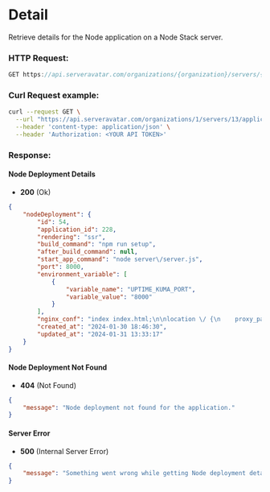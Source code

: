 # Detail

Retrieve details for the Node application on a Node Stack server.

### HTTP Request:

```js
GET https://api.serveravatar.com/organizations/{organization}/servers/{server}/applications/{application}/node-deployment
```

### Curl Request example:

```sh
curl --request GET \
  --url "https://api.serveravatar.com/organizations/1/servers/13/applications/223/node-deployment" \
  --header 'content-type: application/json' \
  --header 'Authorization: <YOUR API TOKEN>'
```

### Response:

#### Node Deployment Details
- __200__ (Ok)

``` json
{
    "nodeDeployment": {
        "id": 54,
        "application_id": 228,
        "rendering": "ssr",
        "build_command": "npm run setup",
        "after_build_command": null,
        "start_app_command": "node server\/server.js",
        "port": 8000,
        "environment_variable": [
            {
                "variable_name": "UPTIME_KUMA_PORT",
                "variable_value": "8000"
            }
        ],
        "nginx_conf": "index index.html;\n\nlocation \/ {\n    proxy_pass http:\/\/localhost:8000;\n    proxy_http_version 1.1;\n    proxy_set_header Upgrade $http_upgrade;\n    proxy_set_header Connection 'upgrade';\n    proxy_set_header Host $host;\n    proxy_cache_bypass $http_upgrade;\n}",
        "created_at": "2024-01-30 18:46:30",
        "updated_at": "2024-01-31 13:33:17"
    }
}
```

#### Node Deployment Not Found
- __404__ (Not Found)

```json
{
    "message": "Node deployment not found for the application."
}
```

#### Server Error
- __500__ (Internal Server Error)

```json
{
    "message": "Something went wrong while getting Node deployment details."
}
```